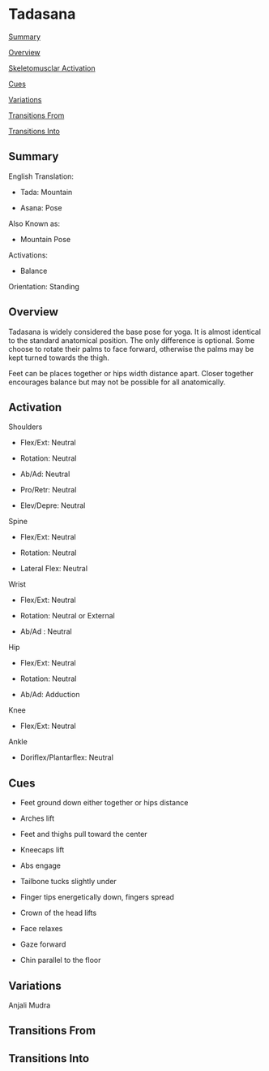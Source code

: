 # Tadasana

[Summary](#summary)

[Overview](#overview)

[Skeletomusclar Activation](#skeletomusclar-activation)

[Cues](#cues)

[Variations](#variations)

[Transitions From](#transitions-from)

[Transitions Into](#transitions-into)

## Summary

English Translation: 

- Tada: Mountain
- Asana: Pose

Also Known as:

 - Mountain Pose

Activations: 

 - Balance

Orientation: Standing

## Overview

Tadasana is widely considered the base pose for yoga. It is almost identical to the standard anatomical position. The only difference is optional. Some choose to rotate their palms to face forward, otherwise the palms may be kept turned towards the thigh. 

Feet can be places together or hips width distance apart. Closer together encourages balance but may not be possible for all anatomically. 

## Activation

Shoulders

- Flex/Ext: Neutral
- Rotation: Neutral	
- Ab/Ad: Neutral
- Pro/Retr: Neutral
- Elev/Depre: Neutral

Spine 

- Flex/Ext: Neutral	
- Rotation: Neutral
- Lateral Flex: Neutral

Wrist

- Flex/Ext: Neutral 
- Rotation: Neutral or External
- Ab/Ad	: Neutral

Hip

- Flex/Ext: Neutral
- Rotation: Neutral
- Ab/Ad: Adduction
 
Knee

- Flex/Ext: Neutral
 
Ankle

- Doriflex/Plantarflex: Neutral

## Cues

- Feet ground down either together or hips distance
- Arches lift
- Feet and thighs pull toward the center
- Kneecaps lift
- Abs engage
- Tailbone tucks slightly under
- Finger tips energetically down, fingers spread
- Crown of the head lifts
- Face relaxes
- Gaze forward
- Chin parallel to the floor

## Variations

Anjali Mudra

## Transitions From



## Transitions Into


